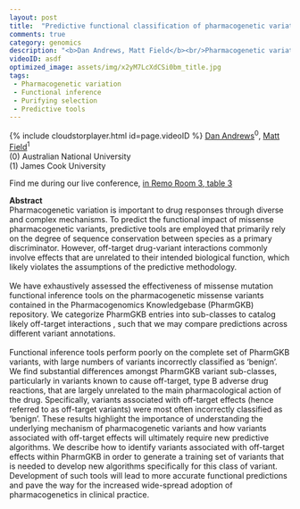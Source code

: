 ```yaml
---
layout: post
title:  "Predictive functional classification of pharmacogenetic variation"
comments: true
category: genomics
description: "<b>Dan Andrews, Matt Field</b><br/>Pharmacogenetic variation is important to drug res..."
videoID: asdf
optimized_image: assets/img/x2yM7LcXdCSi0bm_title.jpg
tags:
 - Pharmacogenetic variation
 - Functional inference
 - Purifying selection
 - Predictive tools
---
```

{% include cloudstorplayer.html id=page.videoID %}
[<u>Dan Andrews</u>](https://jcsmr.anu.edu.au/research/groups/andrews-group-genome-informatics)<sup>0</sup>, [Matt Field](https://research.jcu.edu.au/portfolio/matt.field/)<sup>1</sup><br/>
\(0\) Australian National University<br/>
\(1\) James Cook University

Find me during our live conference, [in Remo Room 3, table 3](https://remo.co)

<b>Abstract</b><br/>
Pharmacogenetic variation is important to drug responses through diverse and complex mechanisms. To predict the functional impact of missense pharmacogenetic variants, predictive tools are employed that primarily rely on the degree of sequence conservation between species as a primary discriminator. However, off-target drug-variant interactions commonly involve effects that are unrelated to their intended biological function, which likely violates the assumptions of the predictive methodology.<br/><br/>We have exhaustively assessed the effectiveness of missense mutation functional inference tools on the pharmacogenetic missense variants contained in the Pharmacogenomics Knowledgebase \(PharmGKB\) repository. We categorize PharmGKB entries into sub-classes to catalog likely off-target interactions , such that we may compare predictions across different variant annotations.<br/><br/>Functional inference tools perform poorly on the complete set of PharmGKB  variants, with large numbers of variants incorrectly classified as ‘benign’.  We find substantial differences amongst PharmGKB variant sub-classes, particularly in variants known to cause off-target, type B adverse drug reactions, that are largely unrelated to the main pharmacological action of the drug.  Specifically, variants associated with off-target effects \(hence referred to as off-target variants\) were most often incorrectly classified as ‘benign’. These results highlight the importance of understanding the underlying mechanism of pharmacogenetic variants and how variants associated with off-target effects will ultimately require new predictive algorithms. We describe how to identify variants associated with off-target effects within PharmGKB in order to generate a training set of variants that is needed to develop new algorithms specifically for this class of variant.  Development of such tools will lead to more accurate functional predictions and pave the way for the increased wide-spread adoption of pharmacogenetics in clinical practice.<br/>
